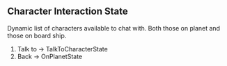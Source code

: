 ## Character Interaction State ##

Dynamic list of characters available to chat with. Both those on planet and those on board ship.

  1. Talk to <Character Name> -> TalkToCharacterState
  1. Back -> OnPlanetState